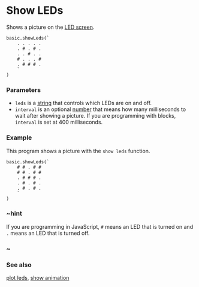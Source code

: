# Show LEDs

Shows a picture on the [LED screen](/device/screen).

```sig
basic.showLeds(`
    . . . . .
    . # . # .
    . . # . .
    # . . . #
    . # # # .
    `
)
```

### Parameters

* `leds` is a [string](/reference/types/string) that controls which LEDs are on and off.
* `interval` is an optional [number](/reference/types/number) that means how many milliseconds to wait after showing a picture.
If you are programming with blocks, `interval` is set at 400 milliseconds.

### Example

This program shows a picture with the ``show leds`` function.

```blocks
basic.showLeds(`
    # # . # #
    # # . # #
    . # # # .
    . # . # .
    . # . # .
    `
)
```

### ~hint

If you are programming in JavaScript, `#` means an LED that is turned
on and `.` means an LED that is turned off.

### ~

### See also

[plot leds](/reference/led/plot-leds), [show animation](/reference/basic/show-animation)

